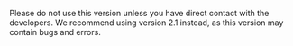 Please do not use this version unless you have direct contact with the developers. We recommend using version 2.1 instead, as this version may contain bugs and errors.


